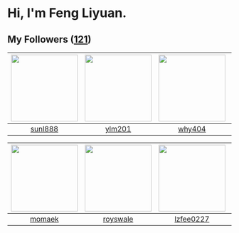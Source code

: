 # Hi, I'm Feng Liyuan.

## My Followers ([121](https://github.com/SunRunAway?tab=followers))

| <img src="https://avatars.githubusercontent.com/u/9254545?v=4" width="150" height="150" /> | <img src="https://avatars.githubusercontent.com/u/588162?v=4" width="150" height="150" /> | <img src="https://avatars.githubusercontent.com/u/35111?v=4" width="150" height="150" /> | <img src="https://avatars.githubusercontent.com/u/1171686?v=4" width="150" height="150" /> |
| :----------------------------------------------------------------------------------------: | :---------------------------------------------------------------------------------------: | :--------------------------------------------------------------------------------------: | :----------------------------------------------------------------------------------------: |
|                            [sunl888](https://github.com/sunl888)                           |                            [ylm201](https://github.com/ylm201)                            |                            [why404](https://github.com/why404)                           |                            [wangtuo](https://github.com/wangtuo)                           |

| <img src="https://avatars.githubusercontent.com/u/3843588?v=4" width="150" height="150" /> | <img src="https://avatars.githubusercontent.com/u/26373840?v=4" width="150" height="150" /> | <img src="https://avatars.githubusercontent.com/u/1984045?v=4" width="150" height="150" /> | <img src="https://avatars.githubusercontent.com/u/19871320?v=4" width="150" height="150" /> |
| :----------------------------------------------------------------------------------------: | :-----------------------------------------------------------------------------------------: | :----------------------------------------------------------------------------------------: | :-----------------------------------------------------------------------------------------: |
|                             [momaek](https://github.com/momaek)                            |                           [royswale](https://github.com/royswale)                           |                          [lzfee0227](https://github.com/lzfee0227)                         |                           [mind1949](https://github.com/mind1949)                           |
